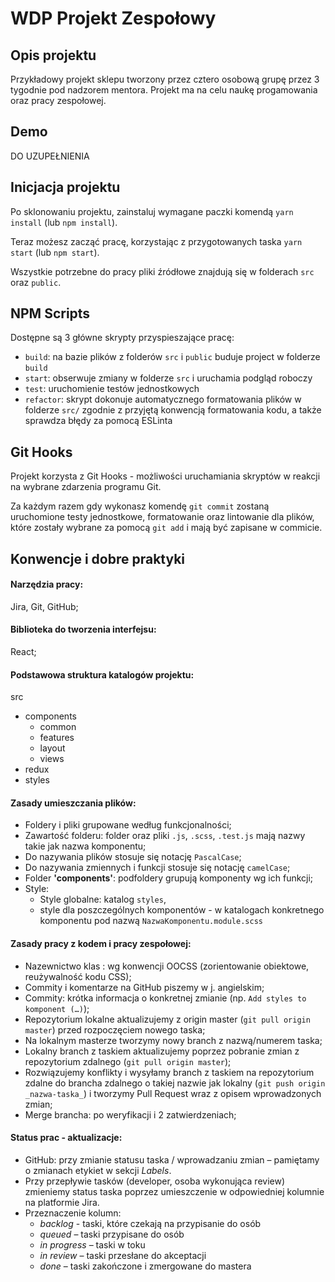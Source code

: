 


# WDP Projekt Zespołowy

## Opis projektu

Przykładowy projekt sklepu tworzony przez cztero osobową grupę przez 3 tygodnie pod nadzorem mentora. Projekt ma na celu naukę progamowania oraz pracy zespołowej. 

## Demo

DO UZUPEŁNIENIA

## Inicjacja projektu

Po sklonowaniu projektu, zainstaluj wymagane paczki komendą `yarn install` (lub `npm install`).

Teraz możesz zacząć pracę, korzystając z przygotowanych taska `yarn start` (lub `npm start`).

Wszystkie potrzebne do pracy pliki źródłowe znajdują się w folderach `src` oraz `public`.

## NPM Scripts

Dostępne są 3 główne skrypty przyspieszające pracę:

- `build`: na bazie plików z folderów `src` i `public` buduje project w folderze `build`
- `start`: obserwuje zmiany w folderze `src` i uruchamia podgląd roboczy
- `test`: uruchomienie testów jednostkowych
- `refactor`: skrypt dokonuje automatycznego formatowania plików w folderze `src/`
  zgodnie z przyjętą konwencją formatowania kodu, a także sprawdza błędy za pomocą ESLinta

## Git Hooks

Projekt korzysta z Git Hooks - możliwości uruchamiania skryptów w reakcji na wybrane zdarzenia programu Git.

Za każdym razem gdy wykonasz komendę `git commit` zostaną uruchomione testy jednostkowe, formatowanie oraz lintowanie
dla plików, które zostały wybrane za pomocą `git add` i mają być zapisane w commicie.

## Konwencje i dobre praktyki

#### Narzędzia pracy:
Jira, Git, GitHub;

#### Biblioteka do tworzenia interfejsu: 
React;

#### Podstawowa struktura katalogów projektu:
src
  - components
    - common
    - features
    - layout
    - views
  - redux
  - styles

#### Zasady umieszczania plików:
* Foldery i pliki grupowane według funkcjonalności;
* Zawartość folderu: folder oraz pliki `.js`, `.scss`, `.test.js` mają nazwy takie jak nazwa komponentu;
* Do nazywania plików stosuje się notację `PascalCase`;
* Do nazywania zmiennych i funkcji stosuje się notację `camelCase`;
* Folder **'components'**: podfoldery grupują komponenty wg ich funkcji;
* Style:
  - Style globalne: katalog `styles`,
  - style dla poszczególnych komponentów - w katalogach konkretnego komponentu pod nazwą `NazwaKomponentu.module.scss`


#### Zasady pracy z kodem i pracy zespołowej:
* Nazewnictwo klas : wg konwencji OOCSS (zorientowanie obiektowe, reużywalność kodu CSS);
* Commity i komentarze na GitHub piszemy w j. angielskim;
* Commity: krótka informacja o konkretnej zmianie (np. `Add styles to komponent (…)`);
* Repozytorium lokalne aktualizujemy z origin master (`git pull origin master`)  przed rozpoczęciem nowego taska;
* Na lokalnym masterze tworzymy nowy branch z nazwą/numerem taska;
* Lokalny branch z taskiem aktualizujemy poprzez pobranie zmian z repozytorium zdalnego (`git pull origin master`);
* Rozwiązujemy konflikty i wysyłamy branch z taskiem na repozytorium zdalne do brancha zdalnego o takiej nazwie jak lokalny (`git push origin _nazwa-taska_`) i tworzymy Pull Request wraz z opisem wprowadzonych zmian;
* Merge brancha: po weryfikacji i 2 zatwierdzeniach;

#### Status prac - aktualizacje:
* GitHub: przy zmianie statusu taska / wprowadzaniu zmian – pamiętamy o zmianach etykiet w sekcji *Labels*.
* Przy przepływie tasków (developer, osoba wykonująca review) zmieniemy status taska poprzez umieszczenie w odpowiedniej kolumnie na platformie Jira.
* Przeznaczenie kolumn:
  - _backlog_ - taski, które czekają na przypisanie do osób
  - _queued_ – taski przypisane do osób
  - _in progress_ – taski w toku
  - _in review_ – taski przesłane do akceptacji
  - _done_ – taski zakończone i  zmergowane do mastera

